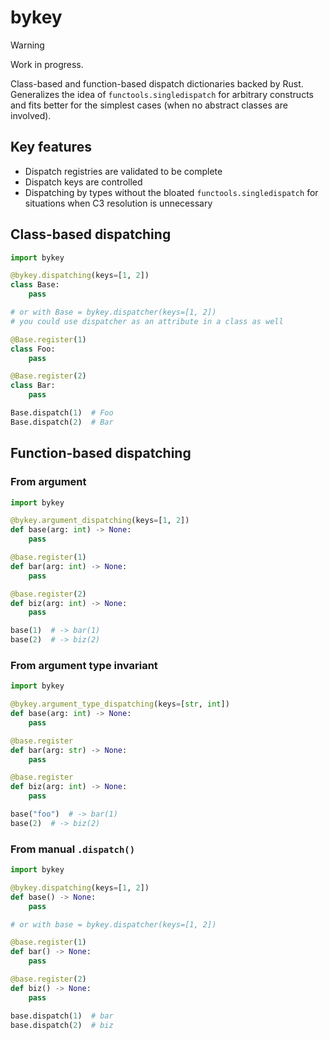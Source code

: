 # bykey

> [!Warning]
> Work in progress.

Class-based and function-based dispatch dictionaries backed by Rust.
Generalizes the idea of `functools.singledispatch` for arbitrary constructs and fits better for the simplest cases (when no abstract classes are involved).

## Key features
- Dispatch registries are validated to be complete
- Dispatch keys are controlled
- Dispatching by types without the bloated `functools.singledispatch` for situations when C3 resolution is unnecessary


## Class-based dispatching
```py
import bykey

@bykey.dispatching(keys=[1, 2])
class Base:
    pass

# or with Base = bykey.dispatcher(keys=[1, 2])
# you could use dispatcher as an attribute in a class as well

@Base.register(1)
class Foo:
    pass

@Base.register(2)
class Bar:
    pass

Base.dispatch(1)  # Foo
Base.dispatch(2)  # Bar
```

## Function-based dispatching

### From argument
```py
import bykey

@bykey.argument_dispatching(keys=[1, 2])
def base(arg: int) -> None:
    pass

@base.register(1)
def bar(arg: int) -> None:
    pass

@base.register(2)
def biz(arg: int) -> None:
    pass

base(1)  # -> bar(1)
base(2)  # -> biz(2)
```


### From argument type invariant
```py
import bykey

@bykey.argument_type_dispatching(keys=[str, int])
def base(arg: int) -> None:
    pass

@base.register
def bar(arg: str) -> None:
    pass

@base.register
def biz(arg: int) -> None:
    pass

base("foo")  # -> bar(1)
base(2)  # -> biz(2)
```

### From manual `.dispatch()`
```py
import bykey

@bykey.dispatching(keys=[1, 2])
def base() -> None:
    pass

# or with base = bykey.dispatcher(keys=[1, 2])

@base.register(1)
def bar() -> None:
    pass

@base.register(2)
def biz() -> None:
    pass

base.dispatch(1)  # bar
base.dispatch(2)  # biz
```





